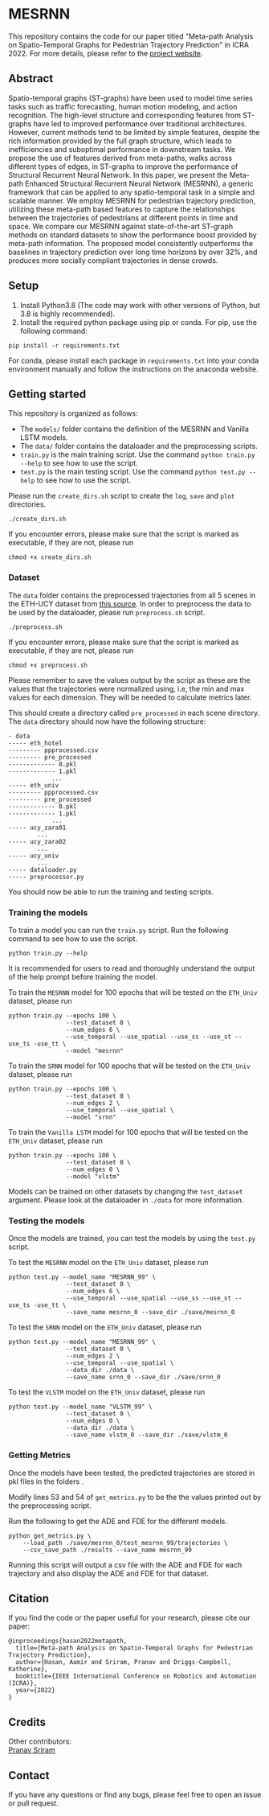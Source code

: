 # MESRNN
This repository contains the code for our paper titled "Meta-path Analysis on Spatio-Temporal Graphs for Pedestrian Trajectory Prediction" in ICRA 2022. 
For more details, please refer to the [project website](https://sites.google.com/illinois.edu/mesrnn/home)<!-- and [arXiv preprint](https://arxiv.org/abs/2011.04820)-->.

## Abstract
Spatio-temporal graphs (ST-graphs) have been used to model time series tasks such as traffic forecasting, human motion modeling, and action recognition. The high-level structure and corresponding features from ST-graphs have led to improved performance over traditional architectures. However, current methods tend to be limited by simple features, despite the rich information provided by the full graph structure, which leads to inefficiencies and suboptimal performance in downstream tasks. We propose the use of features derived from meta-paths, walks across different types of edges, in ST-graphs to improve the performance of Structural Recurrent Neural Network. In this paper, we present the Meta-path Enhanced Structural Recurrent Neural Network (MESRNN), a generic framework that can be applied to any spatio-temporal task in a simple and scalable manner. We employ MESRNN for pedestrian trajectory prediction, utilizing these meta-path based features to capture the relationships between the trajectories of pedestrians at different points in time and space. We compare our MESRNN against state-of-the-art ST-graph methods on standard datasets to show the performance boost provided by meta-path information. The proposed model consistently outperforms the baselines in trajectory prediction over long time horizons by over 32%, and produces more socially compliant trajectories in dense crowds.

## Setup
1. Install Python3.8 (The code may work with other versions of Python, but 3.8 is highly recommended).
2. Install the required python package using pip or conda. For pip, use the following command:  
```
pip install -r requirements.txt
```
For conda, please install each package in `requirements.txt` into your conda environment manually and 
follow the instructions on the anaconda website.  

## Getting started
This repository is organized as follows: 
- The `models/` folder contains the definition of the MESRNN and Vanilla LSTM models. 
- The `data/` folder contains the dataloader and the preprocessing scripts.
- `train.py` is the main training script. Use the command `python train.py --help` to see how to use the script.
- `test.py` is the main testing script. Use the command `python test.py --help` to see how to use the script.

Please run the `create_dirs.sh` script to create the `log`, `save` and `plot` directories.
```
./create_dirs.sh
```
If you encounter errors, please make sure that the script is marked as executable, if they are not, please run
```
chmod +x create_dirs.sh
```

### Dataset
The `data` folder contains the preprocessed trajectories from all 5 scenes in the ETH-UCY dataset from [this source](https://github.com/erichhhhho/DataExtraction).
In order to preprocess the data to be used by the dataloader, please run `preprocess.sh` script.
```
./preprocess.sh
```
If you encounter errors, please make sure that the script is marked as executable, if they are not, please run
```
chmod +x preprocess.sh
```
Please remember to save the values output by the script as these are the values that the trajectories were normalized using, i.e, the min and max values for each dimension. They will be needed to calculate metrics later.

This should create a directory called `pre_processed` in each scene directory. 
The `data` directory should now have the following structure:
```
- data
----- eth_hotel
--------- ppprocessed.csv
--------- pre_processed
------------- 0.pkl
------------- 1.pkl
            ...
----- eth_univ
--------- ppprocessed.csv
--------- pre_processed
------------- 0.pkl
------------- 1.pkl
            ...
----- ucy_zara01
        ...
----- ucy_zara02
        ...
----- ucy_univ
        ...
----- dataloader.py
----- preprocessor.py 
``` 
You should now be able to run the training and testing scripts.

### Training the models
To train a model you can run the `train.py` script. 
Run the following command to see how to use the script.
```
python train.py --help
```

It is recommended for users to read and thoroughly understand the output of the help prompt before training the model.

To train the `MESRNN` model for 100 epochs that will be tested on the `ETH_Univ` dataset, please run
```
python train.py --epochs 100 \
                --test_dataset 0 \
                --num_edges 6 \
                --use_temporal --use_spatial --use_ss --use_st --use_ts -use_tt \
                --model "mesrnn" 
```

To train the `SRNN` model for 100 epochs that will be tested on the `ETH_Univ` dataset, please run
```
python train.py --epochs 100 \
                --test_dataset 0 \
                --num_edges 2 \
                --use_temporal --use_spatial \
                --model "srnn"
```

To train the `Vanilla LSTM` model for 100 epochs that will be tested on the `ETH_Univ` dataset, please run
```
python train.py --epochs 100 \
                --test_dataset 0 \
                --num_edges 0 \
                --model "vlstm"
```

Models can be trained on other datasets by changing the `test_dataset` argument.
Please look at the dataloader in `./data` for more information.

### Testing the models
Once the models are trained, you can test the models by using the `test.py` script.

To test the `MESRNN` model on the `ETH_Univ` dataset, please run
```
python test.py --model_name "MESRNN_99" \
                --test_dataset 0 \
                --num_edges 6 \
                --use_temporal --use_spatial --use_ss --use_st --use_ts -use_tt \
                --save_name mesrnn_0 --save_dir ./save/mesrnn_0
```

To test the `SRNN` model on the `ETH_Univ` dataset, please run
```
python test.py --model_name "MESRNN_99" \
                --test_dataset 0 \
                --num_edges 2 \
                --use_temporal --use_spatial \
                --data_dir ./data \
                --save_name srnn_0 --save_dir ./save/srnn_0
```

To test the `VLSTM` model on the `ETH_Univ` dataset, please run
```
python test.py --model_name "VLSTM_99" \
                --test_dataset 0 \
                --num_edges 0 \
                --data_dir ./data \
                --save_name vlstm_0 --save_dir ./save/vlstm_0
```

### Getting Metrics
Once the models have been tested, the predicted trajectories are stored in pkl files in the folders .

Modify lines 53 and 54 of `get_metrics.py` to be the the values printed out by the preprocessing script.

Run the following to get the ADE and FDE for the different models.
```
python get_metrics.py \
    --load_path ./save/mesrnn_0/test_mesrnn_99/trajectories \
    --csv_save_path ./results --save_name mesrnn_99
```

Running this script will output a csv file with the ADE and FDE for each trajectory and also display the ADE and FDE for that dataset.

## Citation
If you find the code or the paper useful for your research, please cite our paper:
```
@inproceedings{hasan2022metapath,
  title={Meta-path Analysis on Spatio-Temporal Graphs for Pedestrian Trajectory Prediction},
  author={Hasan, Aamir and Sriram, Pranav and Driggs-Campbell, Katherine},
  booktitle={IEEE International Conference on Robotics and Automation (ICRA)},
  year={2022}
}
```

## Credits
Other contributors:  
[Pranav Sriram](https://www.linkedin.com/in/pranavsriram1/)  

## Contact
If you have any questions or find any bugs, please feel free to open an issue or pull request.
